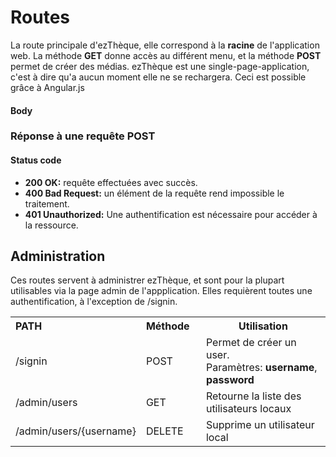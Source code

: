 # Routes #

La route principale d'ezThèque, elle correspond à la **racine** de l'application web. La méthode **GET** donne accès au différent menu, et la méthode **POST** permet de créer des médias. 
ezThèque est une single-page-application, c'est à dire qu'a aucun moment elle ne se rechargera. Ceci est possible grâce à Angular.js

#### Body ####

### Réponse à une requête POST ###

#### Status code ####

-   **200 OK:** requête effectuées avec  succès.
-   **400 Bad Request:** un élément de la requête rend impossible le traitement.
-   **401 Unauthorized:** Une authentification est nécessaire pour accéder à la ressource.


## Administration ##
Ces routes servent à administrer ezThèque, et sont pour la plupart utilisables via la page admin de l'appplication. Elles requièrent toutes une authentification, à l'exception de /signin.

<table>
    <tr>
        <th style="text-align:left;width:140px;">PATH</th>
        <th style="text-align:left;width:80px;">Méthode</th>
        <th>Utilisation</th>
    </tr>
    <tr>
      <td>/signin</td>
      <td>POST</td>
      <td>Permet de créer un user. 
        <br/>Paramètres: <strong>username</strong>, <strong>password</strong></td> 
    </tr>
    <tr>
      <td>/admin/users</td>
      <td>GET</td>
      <td>Retourne la liste des utilisateurs locaux</td>
    </tr>
    <tr>
      <td>/admin/users/{username}</td>
      <td>DELETE</td>
      <td>Supprime un utilisateur local</td>
    </tr>
</table>
